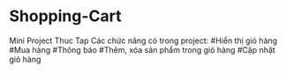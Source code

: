 # Shopping-Cart
Mini Project Thuc Tap
Các chức năng có trong project:
#Hiển thị giỏ hàng
#Mua hàng
#Thông báo
#Thêm, xóa sản phẩm trong giỏ hàng
#Cập nhật giỏ hàng
